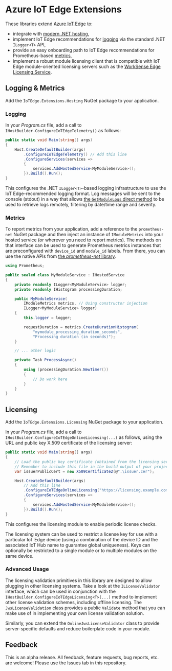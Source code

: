 # Azure IoT Edge Extensions
These libraries extend [Azure IoT Edge](https://docs.microsoft.com/en-us/azure/iot-edge) to:
* integrate with [modern .NET hosting](https://docs.microsoft.com/en-us/aspnet/core/fundamentals/host/generic-host?view=aspnetcore-3.1),
* implement IoT Edge recommendations for [logging](https://docs.microsoft.com/en-us/azure/iot-edge/how-to-retrieve-iot-edge-logs?view=iotedge-2018-06) via the standard .NET `ILogger<T>` API,
* provide an easy onboarding path to IoT Edge recommendations for Prometheus-based [metrics](https://docs.microsoft.com/en-us/azure/iot-edge/how-to-access-built-in-metrics?view=iotedge-2018-06),
* implement a robust module licensing client that is compatible with IoT Edge module-oriented licensing servers such as the [WorkSense Edge Licensing Service](https://worksense.io/products/edge-licensing-service).

## Logging & Metrics
Add the `IoTEdge.Extensions.Hosting` NuGet package to your application.

### Logging
In your _Program.cs_ file, add a call to `IHostBuilder.ConfigureIoTEdgeTelemetry()` as follows:
```c#
public static void Main(string[] args)
{
    Host.CreateDefaultBuilder(args)
        .ConfigureIoTEdgeTelemetry() // Add this line
        .ConfigureServices(services =>
        {
            services.AddHostedService<MyModuleService>();
        }).Build().Run();
}
```
This configures the .NET `ILogger<T>`-based logging infrastructure to use the IoT Edge-recommended logging format. Log messages will be sent to the console (stdout) in a way that allows [the `GetModuleLogs` direct method](https://docs.microsoft.com/en-us/azure/iot-edge/how-to-retrieve-iot-edge-logs?view=iotedge-2018-06#retrieve-module-logs) to be used to retrieve logs remotely, filtering by date/time range and severity.

### Metrics
To report metrics from your application, add a reference to the `prometheus-net` NuGet package and then inject an instance of `IModuleMetrics` into your hosted service (or wherever you need to report metrics). The methods on that interface can be used to generate Prometheus metrics instances that are preconfigured with `device_id` and `module_id` labels. From there, you can use the native APIs from [the _prometheus-net_ library](https://github.com/prometheus-net/prometheus-net).
```c#
using Prometheus;

public sealed class MyModuleService : IHostedService
{
    private readonly ILogger<MyModuleService> logger;
    private readonly IHistogram processingDuration;

    public MyModuleService(
        IModuleMetrics metrics, // Using constructor injection
        ILogger<MyModuleService> logger)
    {
        this.logger = logger;

        requestDuration = metrics.CreateDurationHistogram(
            "mymodule_processing_duration_seconds",
            "Processing duration (in seconds)");
    }

    // ... other logic

    private Task ProcessAsync()
    {
        using (processingDuration.NewTimer())
        {
            // Do work here
        }
    }
}
```

## Licensing
Add the `IoTEdge.Extensions.Licensing` NuGet package to your application.

In your _Program.cs_ file, add a call to `IHostBuilder.ConfigureIoTEdgeOnlineLicensing(...)` as follows, using the URL and public key X.509 certificate of the licensing server:
```c#
public static void Main(string[] args)
{
    // Load the public key certificate (obtained from the licensing server).
    // Remember to include this file in the build output of your project.
    var issuerPublicCert = new X509Certificate2(@".\issuer.cer");

    Host.CreateDefaultBuilder(args)
        // Add this line
        .ConfigureIoTEdgeOnlineLicensing("https://licensing.example.com", issuerPublicCert)
        .ConfigureServices(services =>
        {
            services.AddHostedService<MyModuleService>();
        }).Build().Run();
}
```
This configures the licensing module to enable periodic license checks.

The licensing system can be used to restrict a license key for use with a particular IoT Edge device (using a combination of the device ID and the associated IoT Hub name to guarantee global uniqueness). Keys can optionally be restricted to a single module or to multiple modules on the same device.

### Advanced Usage
The licensing validation primitives in this library are designed to allow plugging in other licensing systems. Take a look at the `ILicenseValidator` interface, which can be used in conjunction with the `IHostBuilder.ConfigureIoTEdgeLicensing<T>(...)` method to implement other license validation schemes, including offline licensing. The `JwsLicenseValidation` class provides a public `Validate` method that you can make use of in implementing your own license validation solution.

Similarly, you can extend the `OnlineJwsLicenseValidator` class to provide server-specific defaults and reduce boilerplate code in your module.

## Feedback
This is an alpha release. All feedback, feature requests, bug reports, etc. are welcome! Please use the Issues tab in this repository.